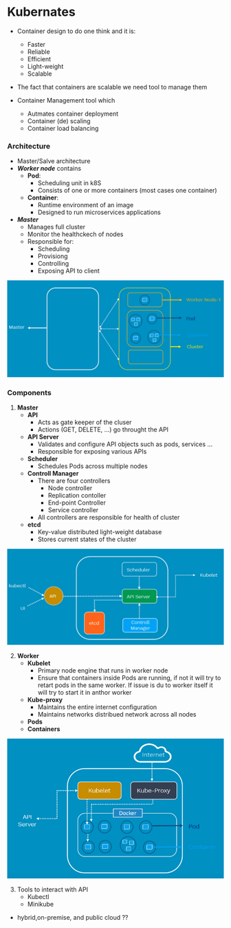 # Kubernates 
* Container design to do one think and it is: 
	* Faster
	* Reliable 
	* Efficient 
	* Light-weight 
	* Scalable 
* The fact that containers are scalable we need tool to manage them 

* Container Management tool which 
	* Autmates container deployment
	* Container (de) scaling 
	* Container load balancing 


### Architecture
* Master/Salve architecture 
* ***Worker node*** contains 
    * **Pod**:
        * Scheduling unit in k8S
        * Consists of one or more containers (most cases one container)
    * **Container**: 
        * Runtime environment of an image 
        * Designed to run microservices applications
* ***Master***
    * Manages full cluster 
    * Monitor the healthckech of nodes 
    * Responsible for: 
        * Scheduling 
        * Provisiong
        * Controlling 
        * Exposing API to client 

<img src="./screeshots/archi_1.PNG"> 

### Components 
1. **Master**
    * **API**
        * Acts as gate keeper of the cluser 
        * Actions (GET, DELETE, ...) go throught the API
    * **API Server**
        * Validates and configure API objects such as pods, services ...
        * Responsible for exposing various APIs 
    * **Scheduler**
        * Schedules Pods across multiple nodes 
    * **Controll Manager**
        * There are four controllers 
            * Node controller
            * Replication contoller 
            * End-point Controller 
            * Service controller
        * All controllers are responsible for health of cluster 
    * **etcd** 
        * Key-value distributed light-weight database   
        * Stores current states of the cluster 

<img src="./screeshots/master_cmpts.PNG"> 

2. **Worker**
    * **Kubelet**
        * Primary node engine that runs in worker node 
        * Ensure that containers inside Pods are running, if not it will try to retart pods in the same worker. If issue is du to worker itself it will try to start it in anthor worker
    * **Kube-proxy**
        * Maintains the entire internet configuration
        * Maintains networks distribued network across all nodes 
    * **Pods**
    * **Containers**

<img src="./screeshots/worker_cmpts.PNG"> 

3. Tools to interact with API 
    * Kubectl 
    * Minikube
* hybrid,on-premise, and public cloud ??

